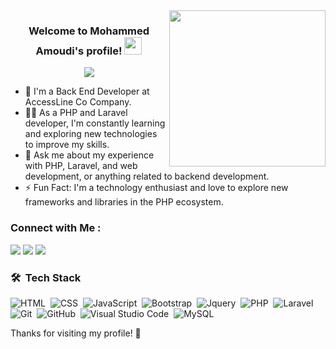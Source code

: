 <img width="250" align="right" src="https://c.tenor.com/_DOBjnGspYAAAAAM/code-coding.gif">

<h3 align="center">
  Welcome to Mohammed Amoudi's profile!
  <img src="https://media.giphy.com/media/hvRJCLFzcasrR4ia7z/giphy.gif" width="28">
</h3>

<!-- Typing SVG by DenverCoder1 - https://github.com/DenverCoder1/readme-typing-svg -->
<p align="center">
  <a href="https://github.com/DenverCoder1/readme-typing-svg"><img src="https://readme-typing-svg.herokuapp.com/?lines=PHP%20and%20Laravel%20Developer;Always%20learning%20new%20things&font=Fira%20Code&center=true&width=440&height=45&color=f75c7e&vCenter=true&size=22"></a>
</p> 

- 🏢 I'm a Back End Developer at AccessLine Co Company.
- 👨‍💻 As a PHP and Laravel developer, I'm constantly learning and exploring new technologies to improve my skills.
- 💬 Ask me about my experience with PHP, Laravel, and web development, or anything related to backend development.
- ⚡ Fun Fact: I'm a technology enthusiast and love to explore new frameworks and libraries in the PHP ecosystem.


### Connect with Me :

<a href="https://linkedin.com/in/mohammed-amodi-460a1426a/" target="_blank"><img src="https://img.shields.io/badge/-Mohammed%20Amodi-0077B5?style=for-the-badge&logo=Linkedin&logoColor=white"/></a>
<a href="https://www.facebook.com/mohammed.amodi.52/" target="_blank"><img src="https://img.shields.io/badge/-Mohammed Amodi-0077B5?style=for-the-badge&logo=Facebook&logoColor=white"/></a>
<a href="https://twitter.com/MohammedAmodi6" target="_blank"><img src="https://img.shields.io/badge/-@MohammedAmodi6-0077B5?style=for-the-badge&logo=twitter&logoColor=white"/></a>
### 🛠 &nbsp;Tech Stack
![HTML](https://img.shields.io/badge/-HTML-05122A?style=flat&logo=HTML5)&nbsp;
![CSS](https://img.shields.io/badge/-CSS-05122A?style=flat&logo=CSS3&logoColor=1572B6)&nbsp;
![JavaScript](https://img.shields.io/badge/-JavaScript-05122A?style=flat&logo=javascript)&nbsp;
![Bootstrap](https://img.shields.io/badge/-Bootstrap-05122A?style=flat&logo=bootstrap&logoColor=563D7C)&nbsp;
![Jquery](https://img.shields.io/badge/-Jquery-05122A?style=flat&logo=jquery&logoColor=563D7C)&nbsp;
![PHP](https://img.shields.io/badge/-PHP-05122A?style=flat&logo=php)&nbsp;
![Laravel](https://img.shields.io/badge/-Laravel-05122A?style=flat&logo=laravel&logoColor=FF2D20)&nbsp;
![Git](https://img.shields.io/badge/-Git-05122A?style=flat&logo=git)&nbsp;
![GitHub](https://img.shields.io/badge/-GitHub-05122A?style=flat&logo=github)&nbsp;
![Visual Studio Code](https://img.shields.io/badge/-Visual%20Studio%20Code-05122A?style=flat&logo=visual-studio-code&logoColor=007ACC)&nbsp;
![MySQL](https://img.shields.io/badge/-MySQL-05122A?style=flat&logo=mysql) 

Thanks for visiting my profile! 🌟
